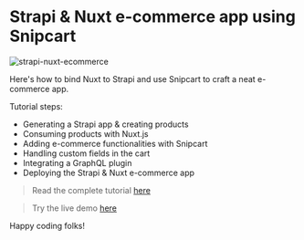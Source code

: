 # Strapi & Nuxt e-commerce app using Snipcart

![strapi-nuxt-ecommerce](https://snipcart.com/media/204926/strapi-nuxt-ecommerce.png)

Here's how to bind Nuxt to Strapi and use Snipcart to craft a neat e-commerce app.

Tutorial steps:

- Generating a Strapi app & creating products
- Consuming products with Nuxt.js
- Adding e-commerce functionalities with Snipcart
- Handling custom fields in the cart
- Integrating a GraphQL plugin
- Deploying the Strapi & Nuxt e-commerce app

> Read the complete tutorial [here](https://snipcart.com/blog/strapi-nuxt-ecommerce)

> Try the live demo [here](https://strapi-nuxt-snipcart.netlify.app/)

Happy coding folks!
